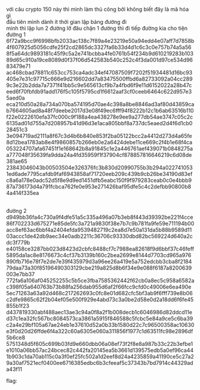 với câu crypto 150 này thì mình làm thủ công bởi không biết đây là mã hóa gì
</br>
đầu tiên mình dành ít thời gian lập bảng đường đi 
</br>
mình thì lập lun 2 đường lỡ đâu chặn 1 đường thì đi tiếp đường kia cho tiện
</br>
đường 1
</br>
 6f72a9bcc9f6998bfb2033ac138c7f89a4e23219e50a94edd4e07aff7d7858b4f607925d5056cdfe25f2cd2865dc3327fa6b33d4d1c6c3c0e757b74a5a568f5a64dc9893181c45f9c5a2e741bcbba4fe0761b54f234b9d610219283b10389d65c910a19ce8089d0f37f06d542583b540c252c4f3da001d97ce534d9683479e71
</br> ac468cbad78811c653cc753ca4adc34ef47087509f7202f51934481d16bc93405e7e31c97715c666e9d216602dd7a83475500ffbd6a82733092a04cc2899c3e22b2dda7a7371f41bb5c9e565613cf9b7a4fbd6f9e11d6152022a28b47ceed6f70fbfdb91add176f5c105f5795cd1f6612aaf3cf0ceeb6464c622d957e35aed0a
</br> eca210d50a28a734a070ba574195d70ae4c398a8be8846ad3af80d43859cab7664605ad8a48f7deebe2017d3e08f49ec6fff94f8222b12c1b6ab63516b110f22e0222610efa37fc000c9f188a4ea438278e9ee9a277db54ae3747c05c2c6135ad01d755a7d208957b41d96d3e1aca805bbf8a737dc5eaed2d4f6d1cb028451c3
</br> 3e094719ad2111a8f67c3d4b6b840e853f2ba05122bcc2a4412d273d4a65fe8d12bea1783ab8e4f9860857b266eb0e2a6424debe11ce669c2f4b1e68f4ca053224707afa67451f1e168642b8a91845c1e2a446761aef439071b0848275aa777048f35639fa9dda24a4fd35959f1f37904cf878857816646219c6d08de381ae65
</br> 23843046043b00503504e326376fc3b830d20990755b3b294a0227410531ed6ade7795cafdb9faf6943858af71720eeb209c439b9cb26be34190d83efc8a6a178e0adc52d5f8e9d9ed1451dfb5eabc150f9f979283ceab0c0e4bbb987a736173d4a791fcbca762fe0e953e271426baf95dfe5c4c2defbb90800b84a414f335ea

</br>đường 2
</br> d949bb36fa4c730a9f4dfe51a5c335a496a07b3eb8f443d39392be221f4cce86f702233d675271e85de5fc3a721a9830f38e7b7c9b781fa9fe59e711194b00acc8ef63ac6bbf4a2404efda9539482719c2ea8d7e50a131da5b88b9589d1103accc1de42db9aec34e0adb2211c36706c93330dbd82bc569224d640a2cdc3f779b
</br> e40158ce3287bb023d8423d2cbfc8488cf7c7988ea82618f9d6bbf37c46feff5895da1ac8e8176673c4cf37b3139b160c2bea2699e8144d7703cd965a976890fb716e78f7e2de7e39f435979d3a96ee26a419e5a752edcbb3cba8f218479daa73a30f85196490303129cbe219a825d8b6f34e9e088f6187a8200639003e7bb37
</br> 772fa6a106af045252255c5b5ce3fba7585362442f62cb0a8ec5c958a6582ac398f05a640763b73b88fa256dab955d6af2f66fcc9cfd0c49006e6ea490e5ec71263a63a92d468c217262693c0fc8e01d682cfc5bf3ab9f6fff739e8b06c2dfe9865c62f2b04ef05e500f929e4abd73c3a0be2d58e0d2a18dd6f6fe45855b1f23
</br> d437819330abf488aec13ae3c94a0f8a2f1b008decb1c6046986d82ddcd11ed37c1ea32fc567bc8084573ca3861a5915f846588c5fcbc5e84a9ce5c6ba39c2a4e29bf105a67ae24eb1e37610d52a0b33b1580d22c7c96500358ac10630e3f0d20d26ffde6f4a322c60a6305e060a311856f1977c1d63511fc98e2896df5b6ce8
</br> 5751348d5f605c699b03fd9e660dbb06a08ef73f2f8e8a987b33c22b3efbe1e1010a06bb57ac24bcec82c442fa20145ea5b3661d139575edb5a0ef96ca441b903c1da70ab115c0a3f0ef25fc502a1d2eef8d24a4235859a41190ce5c27a29a30af7521ecf0400ee6716385edbc6b3cfeeaf5c37343b7bd7914c44329ada43f11


flag: 

